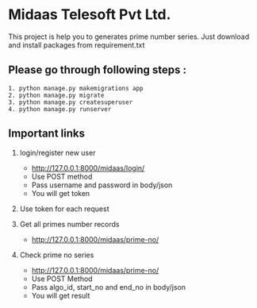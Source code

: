 # Midaas Telesoft Pvt Ltd.

This project is help you to generates prime number series.
Just download and install packages from requirement.txt

## Please go through following steps :    
    1. python manage.py makemigrations app
    2. python manage.py migrate
    3. python manage.py createsuperuser
    4. python manage.py runserver

## Important links
1. login/register new user
    - http://127.0.0.1:8000/midaas/login/
    - Use POST method 
    - Pass username and password in body/json
    - You will get token

2. Use token for each request

3. Get all primes number records
    - http://127.0.0.1:8000/midaas/prime-no/

4. Check prime no series
    - http://127.0.0.1:8000/midaas/prime-no/
    - Use POST Method
    - Pass algo_id, start_no and end_no in body/json
    - You will get result

